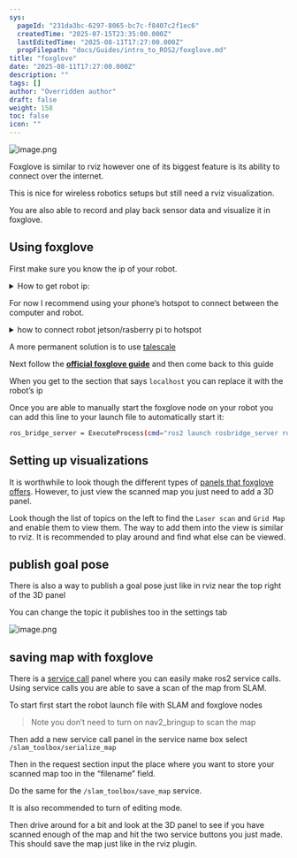```yaml
---
sys:
  pageId: "231da3bc-6297-8065-bc7c-f8407c2f1ec6"
  createdTime: "2025-07-15T23:35:00.000Z"
  lastEditedTime: "2025-08-11T17:27:00.000Z"
  propFilepath: "docs/Guides/intro_to_ROS2/foxglove.md"
title: "foxglove"
date: "2025-08-11T17:27:00.000Z"
description: ""
tags: []
author: "Overridden author"
draft: false
weight: 158
toc: false
icon: ""
---
```


![image.png](https://prod-files-secure.s3.us-west-2.amazonaws.com/d518164a-d88e-44d1-a4ee-3adb3bd8bce0/5cf04f4f-d88c-493a-9d2b-daf9d7097800/image.png?X-Amz-Algorithm=AWS4-HMAC-SHA256&X-Amz-Content-Sha256=UNSIGNED-PAYLOAD&X-Amz-Credential=ASIAZI2LB46657ZMFZEM%2F20250816%2Fus-west-2%2Fs3%2Faws4_request&X-Amz-Date=20250816T033956Z&X-Amz-Expires=3600&X-Amz-Security-Token=IQoJb3JpZ2luX2VjECMaCXVzLXdlc3QtMiJHMEUCIAX1jFuYInv5OKRLlYdQErZyFZuhwF0LAVyM1HlrwsfYAiEA4ZqtrPOpfHYtcHmDbbrdG4ESqs3bSQ3h5IAZbqKagaEq%2FwMIbBAAGgw2Mzc0MjMxODM4MDUiDHBAzLzywMQRfw0V%2FCrcA0MYF%2BHOmZn8GT14rOE%2FPVdZrnSNZ1A%2BH1elvC81XzeLSTMp%2BhVfiCJhU5Te3%2FE8Rt6fGEioJJyQ%2Bs%2F5U3GUk9IVJKZgSe5WhadkoI4pkaW%2BzXrpjj%2FfhLigJ8fbJRliDv0awFDr0uhTbWI9jS%2Bl1APMXkaQi4Nw4lSTGhnTIZESfpZ5WFqlj%2F2OfuaJwjXrDbwgNkefooNHzOKIRUPFybvF1AUCHpzhd5Zd2nUugsXmUxLSa%2BfKw%2BnGA6NCDRZzf%2BQo7hZ0rv%2BhzaVuhptd%2FzRFgfSrkZumWZJQWbe93gs0TVIpz6aqWd2dK6gYnnoLdYmasaYtfFu%2FM42xRE4WfUvL7qcjg6upQEYESEmgXmBAxDvq4Z04tZo5CdTsiWrqNFfS6T27TnLEzf2jfgLCHwqILe%2Fki8Es%2B6qFUbHOI1RMsTg6mivRzcRYc%2FJd1H9WNUO4HnCYP%2FOV2wPRoy2Ch%2FU1dcRgKZTvFRPN6vX0f%2F%2B1NZPAR9GkAfjTLhy3WFR6dD4r0u4Glc%2FFhTQ3CYvop7agSn%2FJaAn8Ggn79kHTHcqXIYZPMvHv2uwZKRMCklfAABXi%2B%2B2A3le4u49KqX%2FLbpuNyxsdYTnfybBqNDAqdk9vev0OFj2tLE%2BSatakMMnj%2F8QGOqUB83D0nV4c3bUXxCW3N5XAJtl6azBslzL0KycFXJrg6vhH9Vuy%2BeQ4c9oowhPsy5ZBB1PMLowwYT9iznu6pygC5x9H5gc1FkogYs%2BP24qX92%2FWio%2BgO4pdEsnJ%2FZ5icCjPI91GpKAHOJrKbKsMDIei6Py2VCdlwpeTAl%2BaHsWY2U%2BEIlecHOeVGSizkvWYVpgnujF13%2FI5m7X1NzJCm9efSld%2Fhx90&X-Amz-Signature=808e6f8719a128b09d8f5de7f6f6cfd8bbfc47b345c53f709cf5867688ad0521&X-Amz-SignedHeaders=host&x-amz-checksum-mode=ENABLED&x-id=GetObject)

Foxglove is similar to rviz however one of its biggest feature is its ability to connect over the internet.

This is nice for wireless robotics setups but still need a rviz visualization.

You are also able to record and play back sensor data and visualize it in foxglove.

## Using foxglove

First make sure you know the ip of your robot.

<details>
      <summary>How to get robot ip:</summary>
      To find the robot’s ip run on the robot computer:
  </details>

For now I recommend using your phone’s hotspot to connect between the computer and robot.

<details>
      <summary>how to connect robot jetson/rasberry pi to hotspot</summary>
      TODO link ssh guide
  </details>

A more permanent solution is to use [talescale](https://tailscale.com/)

Next follow the [**official foxglove guide**](https://docs.foxglove.dev/docs/getting-started/frameworks/ros2) and then come back to this guide

When you get to the section that says `localhost` you can replace it with the robot’s ip

Once you are able to manually start the foxglove node on your robot you can add this line to your launch file to automatically start it:

```bash
ros_bridge_server = ExecuteProcess(cmd="ros2 launch rosbridge_server rosbridge_websocket_launch.xml".split(' '), output='screen')
```

## Setting up visualizations

It is worthwhile to look though the different types of [panels that foxglove offers](https://docs.foxglove.dev/docs/visualization/panels). However, to just view the scanned map you just need to add a 3D panel.

Look though the list of topics on the left to find the `Laser scan` and `Grid Map` and enable them to view them. The way to add them into the view is similar to rviz. It is recommended to play around and find what else can be viewed.

## publish goal pose

There is also a way to publish a goal pose just like in rviz near the top right of the 3D panel

You can change the topic it publishes too in the settings tab

![image.png](https://prod-files-secure.s3.us-west-2.amazonaws.com/d518164a-d88e-44d1-a4ee-3adb3bd8bce0/038d4769-0554-483f-9c8e-6b3ee837aeff/image.png?X-Amz-Algorithm=AWS4-HMAC-SHA256&X-Amz-Content-Sha256=UNSIGNED-PAYLOAD&X-Amz-Credential=ASIAZI2LB46657ZMFZEM%2F20250816%2Fus-west-2%2Fs3%2Faws4_request&X-Amz-Date=20250816T033956Z&X-Amz-Expires=3600&X-Amz-Security-Token=IQoJb3JpZ2luX2VjECMaCXVzLXdlc3QtMiJHMEUCIAX1jFuYInv5OKRLlYdQErZyFZuhwF0LAVyM1HlrwsfYAiEA4ZqtrPOpfHYtcHmDbbrdG4ESqs3bSQ3h5IAZbqKagaEq%2FwMIbBAAGgw2Mzc0MjMxODM4MDUiDHBAzLzywMQRfw0V%2FCrcA0MYF%2BHOmZn8GT14rOE%2FPVdZrnSNZ1A%2BH1elvC81XzeLSTMp%2BhVfiCJhU5Te3%2FE8Rt6fGEioJJyQ%2Bs%2F5U3GUk9IVJKZgSe5WhadkoI4pkaW%2BzXrpjj%2FfhLigJ8fbJRliDv0awFDr0uhTbWI9jS%2Bl1APMXkaQi4Nw4lSTGhnTIZESfpZ5WFqlj%2F2OfuaJwjXrDbwgNkefooNHzOKIRUPFybvF1AUCHpzhd5Zd2nUugsXmUxLSa%2BfKw%2BnGA6NCDRZzf%2BQo7hZ0rv%2BhzaVuhptd%2FzRFgfSrkZumWZJQWbe93gs0TVIpz6aqWd2dK6gYnnoLdYmasaYtfFu%2FM42xRE4WfUvL7qcjg6upQEYESEmgXmBAxDvq4Z04tZo5CdTsiWrqNFfS6T27TnLEzf2jfgLCHwqILe%2Fki8Es%2B6qFUbHOI1RMsTg6mivRzcRYc%2FJd1H9WNUO4HnCYP%2FOV2wPRoy2Ch%2FU1dcRgKZTvFRPN6vX0f%2F%2B1NZPAR9GkAfjTLhy3WFR6dD4r0u4Glc%2FFhTQ3CYvop7agSn%2FJaAn8Ggn79kHTHcqXIYZPMvHv2uwZKRMCklfAABXi%2B%2B2A3le4u49KqX%2FLbpuNyxsdYTnfybBqNDAqdk9vev0OFj2tLE%2BSatakMMnj%2F8QGOqUB83D0nV4c3bUXxCW3N5XAJtl6azBslzL0KycFXJrg6vhH9Vuy%2BeQ4c9oowhPsy5ZBB1PMLowwYT9iznu6pygC5x9H5gc1FkogYs%2BP24qX92%2FWio%2BgO4pdEsnJ%2FZ5icCjPI91GpKAHOJrKbKsMDIei6Py2VCdlwpeTAl%2BaHsWY2U%2BEIlecHOeVGSizkvWYVpgnujF13%2FI5m7X1NzJCm9efSld%2Fhx90&X-Amz-Signature=02f2cce8c3eb90a8aa0f612fb7ecb3338b32d04091aad55b9d0beabead7aadb7&X-Amz-SignedHeaders=host&x-amz-checksum-mode=ENABLED&x-id=GetObject)

## saving map with foxglove

There is a [service call](https://docs.foxglove.dev/docs/visualization/panels/service-call) panel where you can easily make ros2 service calls. Using service calls you are able to save a scan of the map from SLAM.

To start first start the robot launch file with SLAM and foxglove nodes

> Note you don’t need to turn on nav2_bringup to scan the map

Then add a new service call panel in the service name box select `/slam_toolbox/serialize_map` 

Then in the request section input the place where you want to store your scanned map too in the “filename” field.

Do the same for the `/slam_toolbox/save_map` service.

It is also recommended to turn of editing mode.

Then drive around for a bit and look at the 3D panel to see if you have scanned enough of the map and hit the two service buttons you just made. This should save the map just like in the rviz plugin.

